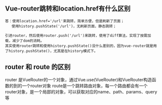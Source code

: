 ## Vue-router跳转和location.href有什么区别
```text
答：使用location.href='/url'来跳转，简单方便，但是刷新了页面；
   使用history.pushState('/url')，无刷新页面，静态跳转；
   
引进router，然后使用router.push('/url')来跳转，使用了diff算法，实现了按需加载，减少了dom的消耗。
其实使用router跳转和使用history.pushState()没什么差别的，因为vue-router就是用了history.pushState()，尤其是在history模式下。
```

## router 和 route 的区别
router 是VueRouter的一个对象，通过Vue.use(VueRouter)和VueRouter构造函数的到的一个router对象
route是一个跳转路由对象，每一个路由都会有一个router对象，是一个局部的对象，可以获取对应的name、path、params、query等

